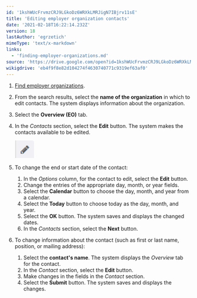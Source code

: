```yaml
---
id: '1kshWUcFrvmzCRJ9LGkoDz6WRXkLMRJigN7IBjrv11sE'
title: 'Editing employer organization contacts'
date: '2021-02-18T16:22:14.232Z'
version: 18
lastAuthor: 'egrzetich'
mimeType: 'text/x-markdown'
links:
  - 'finding-employer-organizations.md'
source: 'https://drive.google.com/open?id=1kshWUcFrvmzCRJ9LGkoDz6WRXkLMRJigN7IBjrv11sE'
wikigdrive: 'eb4f9f8e82d104274f4630740771c9319ef63af0'
---
```

1. [Find employer organizations](finding-employer-organizations.md).
2. From the search results, select the <strong>name of the organization</strong> in which to edit contacts. The system displays information about the organization.
3. Select the <strong>Overview (EO)</strong> tab.
4. In the <em>Contacts</em> section, select the <strong>Edit</strong> button. The system makes the contacts available to be edited.

   <img src="editing-employer-organization-contacts.assets/10000000000000340000003076FFC6355C947296.png" />
5. To change the end or start date of the contact:
    1. In the <em>Options</em> column, for the contact to edit, select the <strong>Edit</strong> button.
    2. Change the entries of the appropriate day, month, or year fields.
    3. Select the <strong>Calendar</strong> button to choose the day, month, and year from a calendar.
    4. Select the <strong>Today</strong> button to choose today as the day, month, and year.
    5. Select the <strong>OK</strong> button. The system saves and displays the changed dates.
    6. In the <em>Contacts</em> section, select the <strong>Next</strong> button. 
1. To change information about the contact (such as first or last name, position, or mailing address):
    1. Select the <strong>contact's name</strong>. The system displays the <em>Overview</em> tab for the contact.
    2. In the <em>Contact</em> section, select the <strong>Edit</strong> button.
    3. Make changes in the fields in the <em>Contact</em> section.
    4. Select the <strong>Submit</strong> button. The system saves and displays the changes.
